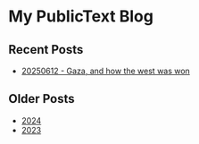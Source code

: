 # My PublicText Blog

## Recent Posts

- [20250612 - Gaza, and how the west was won](/blog/20250612%20-%20Gaza%2C%20and%20how%20the%20west%20was%20won.md)


## Older Posts

- [2024](./2024/)
- [2023](./2023/)

